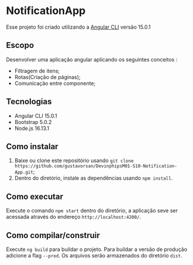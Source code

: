 # NotificationApp

Esse projeto foi criado utilizando a [Angular CLI](https://github.com/angular/angular-cli) versão 15.0.1

## Escopo

Desenvolver uma aplicação angular aplicando os seguintes conceitos :
  * Filtragem de itens;
  * Rotas(Criação de páginas);
  * Comunicação entre componente;

## Tecnologias
  * Angular CLI 15.0.1
  * Bootstrap 5.0.2
  * Node.js 16.13.1

## Como instalar

 1. Baixe ou clone este repositório usando `git clone https://github.com/gustavorsan/DevinphipsM01-S10-Notification-App.git`; 
 2. Dentro do diretório, instale as dependências usando `npm install`.

## Como executar

Execute o comando `npm start` dentro do diretório, a aplicação seve ser acessada através do endereço `http://localhost:4200/`.

## Como compilar/construir

Execute `ng build` para buildar o projeto. Para buildar a versão de produção adicione a flag `--prod`. Os arquivos serão armazenados do diretório `dist`.


